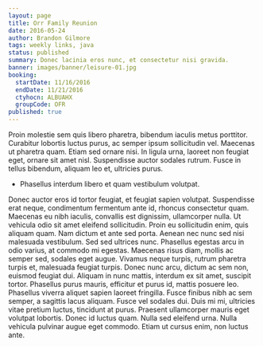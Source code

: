 ```yaml
---
layout: page
title: Orr Family Reunion
date: 2016-05-24
author: Brandon Gilmore
tags: weekly links, java
status: published
summary: Donec lacinia eros nunc, et consectetur nisi gravida.
banner: images/banner/leisure-01.jpg
booking:
  startDate: 11/16/2016
  endDate: 11/21/2016
  ctyhocn: ALBUAHX
  groupCode: OFR
published: true
---
```

Proin molestie sem quis libero pharetra, bibendum iaculis metus porttitor. Curabitur lobortis luctus purus, ac semper ipsum sollicitudin vel. Maecenas ut pharetra quam. Etiam sed ornare nisi. In ligula urna, laoreet non feugiat eget, ornare sit amet nisl. Suspendisse auctor sodales rutrum. Fusce in tellus bibendum, aliquam leo et, ultricies purus.

* Phasellus interdum libero et quam vestibulum volutpat.

Donec auctor eros id tortor feugiat, et feugiat sapien volutpat. Suspendisse erat neque, condimentum fermentum ante id, rhoncus consectetur quam. Maecenas eu nibh iaculis, convallis est dignissim, ullamcorper nulla. Ut vehicula odio sit amet eleifend sollicitudin. Proin eu sollicitudin enim, quis aliquam quam. Nam dictum et ante sed porta. Aenean nec nunc sed nisi malesuada vestibulum. Sed sed ultrices nunc. Phasellus egestas arcu in odio varius, at commodo mi egestas. Maecenas risus diam, mollis ac semper sed, sodales eget augue. Vivamus neque turpis, rutrum pharetra turpis et, malesuada feugiat turpis. Donec nunc arcu, dictum ac sem non, euismod feugiat dui.
Aliquam in nunc mattis, interdum ex sit amet, suscipit tortor. Phasellus purus mauris, efficitur et purus id, mattis posuere leo. Phasellus viverra aliquet sapien laoreet fringilla. Fusce finibus nibh ac sem semper, a sagittis lacus aliquam. Fusce vel sodales dui. Duis mi mi, ultricies vitae pretium luctus, tincidunt at purus. Praesent ullamcorper mauris eget volutpat lobortis. Donec id luctus quam. Nulla sed eleifend urna. Nulla vehicula pulvinar augue eget commodo. Etiam ut cursus enim, non luctus ante.
